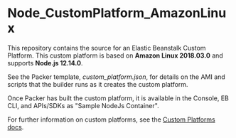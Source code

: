 Node_CustomPlatform_AmazonLinux
===============================
This repository contains the source for an Elastic Beanstalk Custom Platform.
This custom platform is based on **Amazon Linux 2018.03.0** and supports **Node.js 12.14.0**.

See the Packer template, *custom_platform.json*, for details on the AMI and
scripts that the builder runs as it creates the custom platform.

Once Packer has built the custom platform, it is available in the Console,
EB CLI, and APIs/SDKs as "Sample NodeJs Container".

For further information on custom platforms, see the
[Custom Platforms docs](http://docs.aws.amazon.com/elasticbeanstalk/latest/dg/custom-platforms.html).
